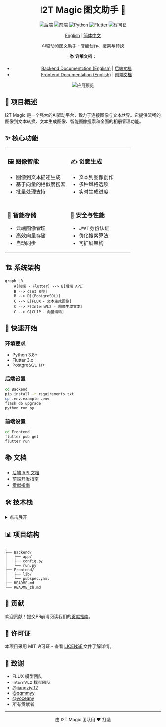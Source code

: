<div align="center">

# I2T Magic 图文助手 🎨

[![后端](https://img.shields.io/badge/后端-Flask-green)](Backend/)
[![前端](https://img.shields.io/badge/前端-Flutter-blue)](Frontend/)
[![Python](https://img.shields.io/badge/python-3.8%2B-blue)](Backend/)
[![Flutter](https://img.shields.io/badge/flutter-3.x-blue)](Frontend/)
[![许可证](https://img.shields.io/badge/许可证-MIT-green)](LICENSE)

[English](README.md) | [简体中文](README_zh.md)

AI驱动的图文助手 - 智能创作、搜索与转换

📚 **详细文档**：
- [Backend Documentation (English)](Backend/README_backend.md) | [后端文档](Backend/README_backend_zh.md)
- [Frontend Documentation (English)](Frontend/README_frontend.md) | [前端文档](Frontend/README_frontend_zh.md)

![应用预览](Frontend/image-1.png)

</div>

## 🌟 项目概述

I2T Magic 是一个强大的AI驱动平台，致力于连接图像与文本世界。它提供流畅的图像到文本转换、文本生成图像、智能图像搜索和全面的相册管理功能。

## ✨ 核心功能

<table>
  <tr>
    <td width="50%">
      <h3>🖼️ 图像智能</h3>
      <ul>
        <li>图像到文本描述生成</li>
        <li>基于向量的相似度搜索</li>
        <li>批量处理支持</li>
      </ul>
    </td>
    <td width="50%">
      <h3>✍️ 创意生成</h3>
      <ul>
        <li>文本到图像创作</li>
        <li>多种风格选项</li>
        <li>实时生成进度</li>
      </ul>
    </td>
  </tr>
  <tr>
    <td width="50%">
      <h3>💾 智能存储</h3>
      <ul>
        <li>云端图像管理</li>
        <li>高效向量存储</li>
        <li>自动同步</li>
      </ul>
    </td>
    <td width="50%">
      <h3>🔐 安全与性能</h3>
      <ul>
        <li>JWT身份认证</li>
        <li>优化搜索算法</li>
        <li>可扩展架构</li>
      </ul>
    </td>
  </tr>
</table>

## 🏗️ 系统架构

```mermaid
graph LR
    A[前端 - Flutter] --> B[后端 API]
    B --> C[AI 模型]
    B --> D[(PostgreSQL)]
    C --> E[FLUX - 文本生成图像]
    C --> F[InternVL2 - 图像生成文本]
    C --> G[CLIP - 向量编码]
```

## 🚀 快速开始

### 环境要求
- Python 3.8+
- Flutter 3.x
- PostgreSQL 13+

### 后端设置
```bash
cd Backend
pip install -r requirements.txt
cp .env.example .env
flask db upgrade
python run.py
```

### 前端设置
```bash
cd Frontend
flutter pub get
flutter run
```

## 📚 文档

- [后端 API 文档](Backend/API.md)
- [前端开发指南](Frontend/README_frontend.md)
- [贡献指南](CONTRIBUTING.md)

## 🛠️ 技术栈

<details>
<summary>点击展开</summary>

### 后端
- Flask + SQLAlchemy
- PostgreSQL
- AI 模型 (FLUX, InternVL2, CLIP)

### 前端
- Flutter 3.x
- Provider (状态管理)
- Dio (网络请求)
- 阿里云 OSS (存储)

</details>

## 📊 项目结构

```
.
├── Backend/
│   ├── app/
│   ├── config.py
│   └── run.py
├── Frontend/
│   ├── lib/
│   └── pubspec.yaml
├── README.md
└── README_zh.md
```

## 🤝 贡献

欢迎贡献！提交PR前请阅读我们的[贡献指南](CONTRIBUTING.md)。

## 📄 许可证

本项目采用 MIT 许可证 - 查看 [LICENSE](LICENSE) 文件了解详情。

## 🙏 致谢

- FLUX 模型团队
- InternVL2 模型团队
- [@jiangziyi12](https://github.com/jiangziyi12)
- [@qqmmyy](https://github.com/qqmmyy)
- [@yoceany](https://github.com/yoceany)
- 所有贡献者
---

<div align="center">
由 I2T Magic 团队用 ❤️ 打造
</div> 